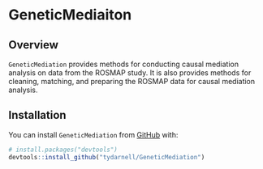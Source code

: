 
# GeneticMediaiton

## Overview

`GeneticMediation` provides methods for conducting causal mediation analysis on data from the ROSMAP study.
It is also provides methods for cleaning, matching, and preparing the ROSMAP data for causal mediation analysis.

## Installation

You can install `GeneticMediation` from [GitHub](https://github.com/)
with:

``` r
# install.packages("devtools")
devtools::install_github("tydarnell/GeneticMediation")
```
